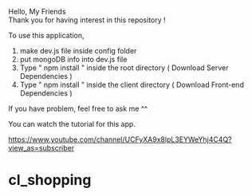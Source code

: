 Hello, My Friends  
Thank you for having interest in this repository ! 

To use this application, 

1. make dev.js file inside config folder 
2. put mongoDB info into dev.js file 
3. Type  " npm install " inside the root directory  ( Download Server Dependencies ) 
4. Type " npm install " inside the client directory ( Download Front-end Dependencies )


If you have problem, feel free to ask me ^^ 

You can watch the tutorial for this app.

https://www.youtube.com/channel/UCFyXA9x8lpL3EYWeYhj4C4Q?view_as=subscriber


# cl_shopping
